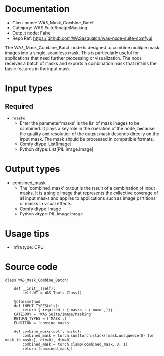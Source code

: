 # Documentation
- Class name: WAS_Mask_Combine_Batch
- Category: WAS Suite/Image/Masking
- Output node: False
- Repo Ref: https://github.com/WASasquatch/was-node-suite-comfyui

The WAS_Mask_Combine_Batch node is designed to combine multiple mask images into a single, seamless mask. This is particularly useful for applications that need further processing or visualization. The node receives a batch of masks and exports a combination mask that retains the basic features in the input mask.

# Input types
## Required
- masks
    - Enter the parameter'masks' is the list of mask images to be combined. It plays a key role in the operation of the node, because the quality and resolution of the output mask depends directly on the input mask. The mask should be processed in compatible formats.
    - Comfy dtype: List[Image]
    - Python dtype: List[PIL.Image.Image]

# Output types
- combined_mask
    - The 'combined_mask' output is the result of a combination of input masks. It is a single image that represents the collective coverage of all input masks and applies to applications such as image partitions or masks in visual effects.
    - Comfy dtype: Image
    - Python dtype: PIL.Image.Image

# Usage tips
- Infra type: CPU

# Source code
```
class WAS_Mask_Combine_Batch:

    def __init__(self):
        self.WT = WAS_Tools_Class()

    @classmethod
    def INPUT_TYPES(cls):
        return {'required': {'masks': ('MASK',)}}
    CATEGORY = 'WAS Suite/Image/Masking'
    RETURN_TYPES = ('MASK',)
    FUNCTION = 'combine_masks'

    def combine_masks(self, masks):
        combined_mask = torch.sum(torch.stack([mask.unsqueeze(0) for mask in masks], dim=0), dim=0)
        combined_mask = torch.clamp(combined_mask, 0, 1)
        return (combined_mask,)
```